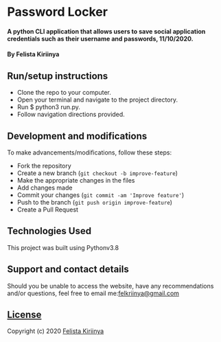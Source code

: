 
# Password Locker
#### A python CLI application that allows users to save social application credentials such as their username and passwords, 11/10/2020.
#### By Felista Kiriinya


## Run/setup instructions
- Clone the repo to your computer.
- Open your terminal and navigate to the project directory.
- Run $ python3 run.py.
- Follow navigation directions provided.

## Development and modifications

To make advancements/modifications, follow these steps:

- Fork the repository
- Create a new branch (`git checkout -b improve-feature`)
- Make the appropriate changes in the files
- Add changes made
- Commit your changes (`git commit -am 'Improve feature'`)
- Push to the branch (`git push origin improve-feature`)
- Create a Pull Request 

## Technologies Used

This project was built using Pythonv3.8

## Support and contact details

Should you be unable to access the website, have any recommendations and/or questions, feel free to email me:[felkriinya@gmail.com](mailto:felkiriinya@gmail.com)

## [License](https://github.com/felkiriinya/Password-Lock/blob/master/LICENSE)

Copyright (c) 2020 [Felista Kiriinya](https://github.com/felkiriinya)  
